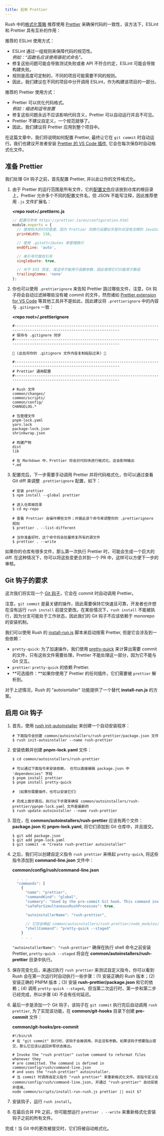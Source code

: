 ```yaml
---
title: 启用 Prettier
---
```


Rush 中的[格式化策略](https://rushstack.io/pages/heft_tasks/eslint/) 推荐使用 [Prettier](https://prettier.io/) 来确保代码的一致性，该方法下，ESLint 和 Prettier 具有互补的作用：

推荐的 ESLint 使用方式：

- ESLint 通过一组规则来保障代码的规范性。<br/>_例如：“函数名应该使用骆驼式命名”。_
- 修复这些问题可能会导致测试失败或者 API 不符合约定，ESLint 可能会导致构建失败。
- 规则是高度可定制的，不同的项目可能需要不同的规则。
- 因此，我们建议在不同的项目中分开调用 ESLint，作为构建该项目的一部分。

推荐的 Prettier 使用方式：

- Prettier 可以优化代码格式。<br/>_例如：缩进和逗号放置_
- 修复这些问题永远不应该影响代码含义，Prettier 可以自动运行并且不可见。
- Prettier 不建议自定义，一个规范就够了。
- 因此，我们建议将 Prettier 应用到整个项目中。

在这篇文章中，我们将说明如何配置 Prettier, 最终让它在 `git commit` 时自动运行。我们也建议开发者安装 [Prettier 的 VS Code 插件](https://marketplace.visualstudio.com/items?itemName=esbenp.prettier-vscode), 它会在每次保存时自动格式化文件。

## 准备 Prettier

我们处理 Git 钩子之前，首先配置 Prettier, 并以此让你的文件格式化。

1. 由于 Prettier 的运行范围是所有文件，它的[配置文件](https://prettier.io/docs/en/configuration.html)应该放到仓库的根目录上，Prettier 允许多个不同的配置文件名，但 JSON 不能写注释，因此推荐使用 `.js` 文件扩展名：

   **&lt;repo root&gt;/.prettierrc.js**

   ```js
   // 配置可参考 https://prettier.io/en/configuration.html
   module.exports = {
     // 使用较大的打印宽度，因为 Prettier 的换行设置似乎是针对没有注释的 JavaScript.
     printWidth: 110,

     // 使用 .gitattributes 来管理换行
     endOfLine: 'auto',

     // 单引号代替双引号
     singleQuote: true,

     // 对于 ES5 而言, 尾逗号不能用于函数参数，因此使用它们只能用于数组
     trailingComma: 'none'
   };
   ```

2. 你也可以使用 `.prettierignore` 来告知 Prettier 跳过哪些文件，注意，Git 钩子将会自动过滤掉哪些没有被 commit 的文件，然而诸如 [Prettier extension for VS Code](https://marketplace.visualstudio.com/items?itemName=esbenp.prettier-vscode) 等其他工具并不是如此，因此建议将 `.prettierignore` 中的内容与 `.gitingore` 一致：

   **&lt;repo root&gt;/.prettierignore**

   ```shell
   #-------------------------------------------------------------------------------------------------------------------
   # 保持与 .gitignore 同步
   #-------------------------------------------------------------------------------------------------------------------

   👋 (此处将你的 .gitignore 文件内容复制粘贴过来) 👋

   #-------------------------------------------------------------------------------------------------------------------
   # Prettier 通用配置
   #-------------------------------------------------------------------------------------------------------------------

   # Rush 文件
   common/changes/
   common/scripts/
   common/config/
   CHANGELOG.*

   # 包管理文件
   pnpm-lock.yaml
   yarn.lock
   package-lock.json
   shrinkwrap.json

   # 构建产物
   dist
   lib

   # 在 Markdown 中，Prettier 将会对代码块进行格式化，这会影响输出
   *.md
   ```

3. 配置完后，下一步需要手动调用 Prettier 并将代码格式化，你可以通过查看 Git diff 来调整 `.prettierignore` 配置，如下：

   ```shell
   # 安装 prettier
   $ npm install --global prettier

   # 进入仓库根目录
   $ cd my-repo

   # 查看 Prettier 会操作哪些文件；并据此该个命令来调整你的 .prettierignore 规则
   $ prettier . --list-different

   # 当你准备好时，这个命令将会批量修复所有的源文件
   $ prettier . --write
   ```

如果你的仓库有很多文件，那么第一次执行 Prettier 时，可能会生成一个巨大的 diff. 在这种情况下，你可以将这些变更合并到一个 PR 中，这样可以方便下一步的审核。

## Git 钩子的要求

这次我们将实现一个 [Git 钩子](../../maintainer/git_hooks)，它会在 commit 时自动调用 Prettier。

注意，`git commit` 是最关键的操作，因此需要保持它快速且可靠，开发者也许想在没有运行 `rush install` 前提交更改。在某些情况下，`rush install` 不能被执行，因为分支可能处于工作状态，因此我们的 Git 钩子不应该依赖于 monorepo 的安装机制。

我们可以使用 Rush 的 [install-run.js](../../maintainer/enabling_ci_builds) 脚本来启动按需 Prettier, 但是它会涉及到一些依赖：

- `pretty-quick`: 为了加速操作，我们使用 [pretty-quick](https://www.npmjs.com/package/pretty-quick) 来计算出需要 commit 的文件，只有这些文件需要处理，Prettier 不能处理这一部分，因为它不能与 Git 交互。
- `prettier`: `pretty-quick` 的依赖 Prettier.
- **可选插件：**如果你使用了 Prettier 的任何插件，它们需要被 `prettier` 解析到。

对于上述情况，Rush 的 "autoisntaller" 功能提供了一个替代 **install-run.js** 的方案。

## 启用 Git 钩子

1. 首先，使用 [rush init-autoinstaller](../../commands/rush_init-autoinstaller) 来创建一个自动安装程序：

   ```shell
   # 下面指令会创建 common/autoinstallers/rush-prettier/package.json 文件
   $ rush init-autoinstaller --name rush-prettier
   ```

2. 安装依赖并创建 **pnpm-lock.yaml** 文件：

   ```shell
   $ cd common/autoinstallers/rush-prettier

   # 可以通过下面指令来安装依赖， 也可以直接编辑 package.json 中 'dependencies" 字段
   $ pnpm install prettier
   $ pnpm install pretty-quick

   # （如果你需要插件，也可以安装它们）

   # 完成上面步骤后，执行以下步骤来确保 common/autoinstallers/rush-prettier/ppnpm-lock.yaml 文件是最新的
   $ rush update-autoinstaller --name rush-prettier
   ```

3. 现在，在 **common/autoinstallers/rush-prettier** 应该有两个文件：**package.json** 和 **pnpm-lock.yaml**, 将它们添加到 Git 仓库中，并且提交。

   ```shell
   $ git add package.json
   $ git add pnpm-lock.yaml
   $ git commit -m "Create rush-prettier autoinstaller"
   ```

4. 之后，我们可以创建自定义指令 `rush prettier` 来唤起 `pretty-quick`, 将这些指令添加到 **command-line.json** 文件中：

   **common/config/rush/command-line.json**

   ```js
     . . .
     "commands": [
       {
         "name": "prettier",
         "commandKind": "global",
         "summary": "Used by the pre-commit Git hook. This command invokes Prettier to reformat staged changes.",
         "safeForSimultaneousRushProcesses": true,

         "autoinstallerName": "rush-prettier",

         // 它将会唤起 common/autoinstallers/rush-prettier/node_modules/.bin/pretty-quick
         "shellCommand": "pretty-quick --staged"
       }
       . . .
   ```

   `"autoinstallerName": "rush-prettier"` 确保在执行 shell 命令之前安装 Prettier, `pretty-quick --staged` 将会在 **common/autoinstallers/rush-prettier** 目录中执行。

5. 保存完变化后，来通过执行 `rush prettier` 来测试自定义指令，你可以看到 Rush 会在第一次运行时自动执行一些步骤：(1) 安装正确的 Rush 版本；(2) 安装正确的 PNPM 版本；(3) 安装 **rush-prettier/package.json** 和它的依赖；(4) 调用 `pretty-quick --staged`。但当第二次运行时，第一步和第二步已经完成，所以步骤 (4) 不会有任何延迟。

6. 最后一步是添加一个 Git 钩子，该钩子在 `git commit` 执行完后自动调用 `rush prettier`, 为了实现该功能，在 **common/git-hooks** 目录下创建 **pre-commit** 文件：

   **common/git-hooks/pre-commit**

   ```
   #!/bin/sh
   # 在 "git commit" 执行时，该钩子会被调用，并且没有参数。如果该钩子想要阻止提交，那么它应该以返回非零状态推出。

   # Invoke the "rush prettier" custom command to reformat files whenever they
   # are committed. The command is defined in common/config/rush/command-line.json
   # and uses the "rush-prettier" autoinstaller.
   # 当 commit 时调用自定义指令 "rush prettier" 来重新格式化文件。该指令定义在 common/config/rush/command-line.json, 并通过 "rush-prettier" 自动安装并使用。
   node common/scripts/install-run-rush.js prettier || exit $?
   ```

7. 安装钩子，运行 `rush install`。

8. 在最后合并 PR 之前，你可能想运行 `prettier . --write` 来重新格式化安装钩子之前的所有文件。

完成！当 Git 中的更改被提交时，它们将被自动格式化。
